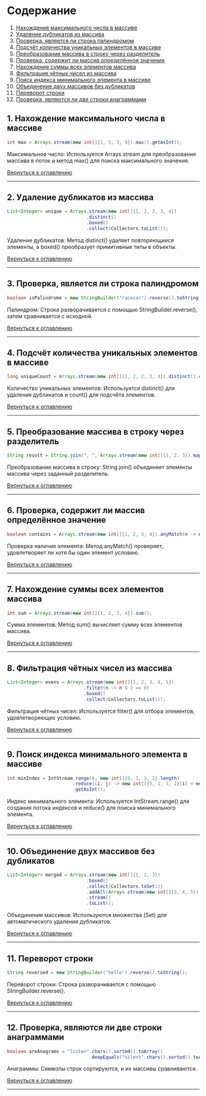 # Содержание <a name="contents"></a>             

1. [Нахождение максимального числа в массиве](#max)
2. [Удаление дубликатов из массива](#unique)
3. [Проверка, является ли строка палиндромом](#palindrome)
4. [Подсчёт количества уникальных элементов в массиве](#unique-count)
5. [Преобразование массива в строку через разделитель](#array-to-string)
6. [Проверка, содержит ли массив определённое значение](#contains)
7. [Нахождение суммы всех элементов массива](#sum)
8. [Фильтрация чётных чисел из массива](#evens)
9. [Поиск индекса минимального элемента в массиве](#min-index)
10. [Объединение двух массивов без дубликатов](#merge-arrays)
11. [Переворот строки](#reverse-string)
12. [Проверка, являются ли две строки анаграммами](#anagrams)


## 1. Нахождение максимального числа в массиве <a name="max"></a>

```java
int max = Arrays.stream(new int[]{1, 5, 3, 9}).max().getAsInt();
```
Максимальное число: Используется Arrays.stream для преобразования массива в поток и метод max() для поиска максимального значения.  

[Вернуться к оглавлению](#contents)

--- 

## 2. Удаление дубликатов из массива <a name="unique"></a>

```java
List<Integer> unique = Arrays.stream(new int[]{1, 2, 2, 3, 4})
                             .distinct()
                             .boxed()
                             .collect(Collectors.toList());
```
Удаление дубликатов: Метод distinct() удаляет повторяющиеся элементы, а boxed() преобразует примитивные типы в объекты.  

[Вернуться к оглавлению](#contents)

---

## 3. Проверка, является ли строка палиндромом <a name="palindrome"></a>

```java
boolean isPalindrome = new StringBuilder("racecar").reverse().toString().equals("racecar");
```
Палиндром: Строка разворачивается с помощью StringBuilder.reverse(), затем сравнивается с исходной.  

[Вернуться к оглавлению](#contents)

---

## 4. Подсчёт количества уникальных элементов в массиве <a name="unique-count"></a>

```java
long uniqueCount = Arrays.stream(new int[]{1, 2, 2, 3, 4}).distinct().count();
```
Количество уникальных элементов: Используется distinct() для удаления дубликатов и count() для подсчёта элементов.  

[Вернуться к оглавлению](#contents)

---

## 5. Преобразование массива в строку через разделитель <a name="array-to-string"></a>

```java
String result = String.join(", ", Arrays.stream(new int[]{1, 2, 3}).mapToObj(String::valueOf).toArray(String[]::new));
```
Преобразование массива в строку: String.join() объединяет элементы массива через заданный разделитель.  

[Вернуться к оглавлению](#contents)

---

## 6. Проверка, содержит ли массив определённое значение <a name="contains"></a>

```java
boolean contains = Arrays.stream(new int[]{1, 2, 3, 4}).anyMatch(n -> n == 3);
```
Проверка наличия элемента: Метод anyMatch() проверяет, удовлетворяет ли хотя бы один элемент условию.  

[Вернуться к оглавлению](#contents)

---
 
## 7. Нахождение суммы всех элементов массива <a name="sum"></a>

```java
int sum = Arrays.stream(new int[]{1, 2, 3, 4}).sum();
```
Сумма элементов: Метод sum() вычисляет сумму всех элементов массива.  

[Вернуться к оглавлению](#contents)

---

## 8. Фильтрация чётных чисел из массива <a name="evens"></a>

```java
List<Integer> evens = Arrays.stream(new int[]{1, 2, 3, 4, 5})
                            .filter(n -> n % 2 == 0)
                            .boxed()
                            .collect(Collectors.toList());
```
Фильтрация чётных чисел: Используется filter() для отбора элементов, удовлетворяющих условию.

[Вернуться к оглавлению](#contents)

---

## 9. Поиск индекса минимального элемента в массиве <a name="min-index"></a>

```java
int minIndex = IntStream.range(0, new int[]{5, 1, 3, 2}.length)
                        .reduce((i, j) -> new int[]{5, 1, 3, 2}[i] < new int[]{5, 1, 3, 2}[j] ? i : j)
                        .getAsInt();
```
Индекс минимального элемента: Используется IntStream.range() для создания потока индексов и reduce() для поиска минимального элемента.

[Вернуться к оглавлению](#contents)

---

## 10. Объединение двух массивов без дубликатов <a name="merge-arrays"></a>

```java
List<Integer> merged = Arrays.stream(new int[]{1, 2, 3})
                             .boxed()
                             .collect(Collectors.toSet())
                             .addAll(Arrays.stream(new int[]{3, 4, 5}).boxed().collect(Collectors.toSet()))
                             .stream()
                             .toList();
```

Объединение массивов: Используются множества (Set) для автоматического удаления дубликатов.

[Вернуться к оглавлению](#contents)

---

## 11. Переворот строки <a name="reverse-string"></a>
 
```java
String reversed = new StringBuilder("hello").reverse().toString();
```
Переворот строки: Строка разворачивается с помощью StringBuilder.reverse().

[Вернуться к оглавлению](#contents)

---

## 12. Проверка, являются ли две строки анаграммами <a name="anagrams"></a>

```java
boolean areAnagrams = "listen".chars().sorted().toArray()
                              .deepEquals("silent".chars().sorted().toArray());
```

Анаграммы: Символы строк сортируются, и их массивы сравниваются.

[Вернуться к оглавлению](#contents)

---

